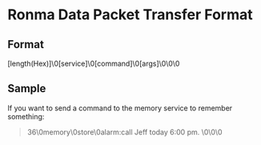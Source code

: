 # Ronma Data Packet Transfer Format

## Format
[length(Hex)]\0[service]\0[command]\0[args]\0\0\0

## Sample
If you want to send a command to the memory service to remember something: 
> 36\0memory\0store\0alarm:call Jeff today 6:00 pm. \0\0\0
